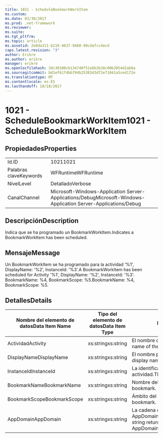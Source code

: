 ```yaml
---
title: 1021 - ScheduleBookmarkWorkItem
ms.custom: 
ms.date: 03/30/2017
ms.prod: .net-framework
ms.reviewer: 
ms.suite: 
ms.tgt_pltfrm: 
ms.topic: article
ms.assetid: 2e0da311-b219-4637-9460-90cdafcc4ecd
caps.latest.revision: "3"
author: Erikre
ms.author: erikre
manager: erikre
ms.openlocfilehash: 3dc30100cb134740f51e6b2b38c00b2054d2ab0a
ms.sourcegitcommit: bd1ef61f4bb794b25383d3d72e71041a5ced172e
ms.translationtype: MT
ms.contentlocale: es-ES
ms.lasthandoff: 10/18/2017
---
```

# <a name="1021---schedulebookmarkworkitem"></a><span data-ttu-id="f58ab-102">1021 - ScheduleBookmarkWorkItem</span><span class="sxs-lookup"><span data-stu-id="f58ab-102">1021 - ScheduleBookmarkWorkItem</span></span>
## <a name="properties"></a><span data-ttu-id="f58ab-103">Propiedades</span><span class="sxs-lookup"><span data-stu-id="f58ab-103">Properties</span></span>  
  
|||  
|-|-|  
|<span data-ttu-id="f58ab-104">Id.</span><span class="sxs-lookup"><span data-stu-id="f58ab-104">ID</span></span>|<span data-ttu-id="f58ab-105">1021</span><span class="sxs-lookup"><span data-stu-id="f58ab-105">1021</span></span>|  
|<span data-ttu-id="f58ab-106">Palabras clave</span><span class="sxs-lookup"><span data-stu-id="f58ab-106">Keywords</span></span>|<span data-ttu-id="f58ab-107">WFRuntime</span><span class="sxs-lookup"><span data-stu-id="f58ab-107">WFRuntime</span></span>|  
|<span data-ttu-id="f58ab-108">Nivel</span><span class="sxs-lookup"><span data-stu-id="f58ab-108">Level</span></span>|<span data-ttu-id="f58ab-109">Detallado</span><span class="sxs-lookup"><span data-stu-id="f58ab-109">Verbose</span></span>|  
|<span data-ttu-id="f58ab-110">Canal</span><span class="sxs-lookup"><span data-stu-id="f58ab-110">Channel</span></span>|<span data-ttu-id="f58ab-111">Microsoft-Windows-Application Server-Applications/Debug</span><span class="sxs-lookup"><span data-stu-id="f58ab-111">Microsoft-Windows-Application Server-Applications/Debug</span></span>|  
  
## <a name="description"></a><span data-ttu-id="f58ab-112">Descripción</span><span class="sxs-lookup"><span data-stu-id="f58ab-112">Description</span></span>  
 <span data-ttu-id="f58ab-113">Indica que se ha programado un BookmarkWorkItem.</span><span class="sxs-lookup"><span data-stu-id="f58ab-113">Indicates a BookmarkWorkItem has been scheduled.</span></span>  
  
## <a name="message"></a><span data-ttu-id="f58ab-114">Mensaje</span><span class="sxs-lookup"><span data-stu-id="f58ab-114">Message</span></span>  
 <span data-ttu-id="f58ab-115">Un BookmarkWorkItem se ha programado para la actividad '%1', DisplayName: '%2', InstanceId: '%3'.</span><span class="sxs-lookup"><span data-stu-id="f58ab-115">A BookmarkWorkItem has been scheduled for Activity '%1', DisplayName: '%2', InstanceId: '%3'.</span></span>  <span data-ttu-id="f58ab-116">BookmarkName: %4, BookmarkScope: %5.</span><span class="sxs-lookup"><span data-stu-id="f58ab-116">BookmarkName: %4, BookmarkScope: %5.</span></span>  
  
## <a name="details"></a><span data-ttu-id="f58ab-117">Detalles</span><span class="sxs-lookup"><span data-stu-id="f58ab-117">Details</span></span>  
  
|<span data-ttu-id="f58ab-118">Nombre del elemento de datos</span><span class="sxs-lookup"><span data-stu-id="f58ab-118">Data Item Name</span></span>|<span data-ttu-id="f58ab-119">Tipo del elemento de datos</span><span class="sxs-lookup"><span data-stu-id="f58ab-119">Data Item Type</span></span>|<span data-ttu-id="f58ab-120">Descripción</span><span class="sxs-lookup"><span data-stu-id="f58ab-120">Description</span></span>|  
|--------------------|--------------------|-----------------|  
|<span data-ttu-id="f58ab-121">Actividad</span><span class="sxs-lookup"><span data-stu-id="f58ab-121">Activity</span></span>|<span data-ttu-id="f58ab-122">xs:string</span><span class="sxs-lookup"><span data-stu-id="f58ab-122">xs:string</span></span>|<span data-ttu-id="f58ab-123">El nombre de tipo de la actividad.</span><span class="sxs-lookup"><span data-stu-id="f58ab-123">The type name of the activity.</span></span>|  
|<span data-ttu-id="f58ab-124">DisplayName</span><span class="sxs-lookup"><span data-stu-id="f58ab-124">DisplayName</span></span>|<span data-ttu-id="f58ab-125">xs:string</span><span class="sxs-lookup"><span data-stu-id="f58ab-125">xs:string</span></span>|<span data-ttu-id="f58ab-126">El nombre para mostrar de la actividad.</span><span class="sxs-lookup"><span data-stu-id="f58ab-126">The display name of the activity.</span></span>|  
|<span data-ttu-id="f58ab-127">InstanceId</span><span class="sxs-lookup"><span data-stu-id="f58ab-127">InstanceId</span></span>|<span data-ttu-id="f58ab-128">xs:string</span><span class="sxs-lookup"><span data-stu-id="f58ab-128">xs:string</span></span>|<span data-ttu-id="f58ab-129">La identificación de instancia de la actividad.</span><span class="sxs-lookup"><span data-stu-id="f58ab-129">The instance id of the activity.</span></span>|  
|<span data-ttu-id="f58ab-130">BookmarkName</span><span class="sxs-lookup"><span data-stu-id="f58ab-130">BookmarkName</span></span>|<span data-ttu-id="f58ab-131">xs:string</span><span class="sxs-lookup"><span data-stu-id="f58ab-131">xs:string</span></span>|<span data-ttu-id="f58ab-132">Nombre del marcador.</span><span class="sxs-lookup"><span data-stu-id="f58ab-132">The name of the bookmark.</span></span>|  
|<span data-ttu-id="f58ab-133">BookmarkScope</span><span class="sxs-lookup"><span data-stu-id="f58ab-133">BookmarkScope</span></span>|<span data-ttu-id="f58ab-134">xs:string</span><span class="sxs-lookup"><span data-stu-id="f58ab-134">xs:string</span></span>|<span data-ttu-id="f58ab-135">Ámbito del marcador.</span><span class="sxs-lookup"><span data-stu-id="f58ab-135">The scope of the bookmark.</span></span>|  
|<span data-ttu-id="f58ab-136">AppDomain</span><span class="sxs-lookup"><span data-stu-id="f58ab-136">AppDomain</span></span>|<span data-ttu-id="f58ab-137">xs:string</span><span class="sxs-lookup"><span data-stu-id="f58ab-137">xs:string</span></span>|<span data-ttu-id="f58ab-138">La cadena devuelta por AppDomain.CurrentDomain.FriendlyName.</span><span class="sxs-lookup"><span data-stu-id="f58ab-138">The string returned by AppDomain.CurrentDomain.FriendlyName.</span></span>|
